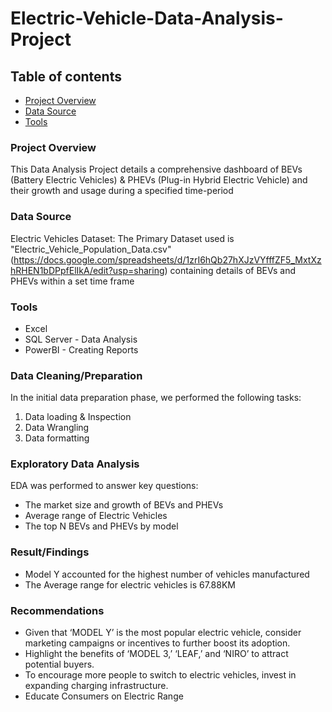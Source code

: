 # Electric-Vehicle-Data-Analysis-Project

## Table of contents

 - [Project Overview](#project-overview)
 - [Data Source](#data-source)
 - [Tools](#tools)

### Project Overview 

This Data Analysis Project details a comprehensive dashboard of BEVs (Battery Electric Vehicles) & PHEVs (Plug-in Hybrid Electric Vehicle) and their growth and usage during a specified time-period

### Data Source

Electric Vehicles Dataset: The Primary Dataset used is "Electric_Vehicle_Population_Data.csv" (https://docs.google.com/spreadsheets/d/1zrI6hQb27hXJzVYfffZF5_MxtXzhRHEN1bDPpfElIkA/edit?usp=sharing) containing details of BEVs and PHEVs within a set time frame


### Tools

- Excel
- SQL Server - Data Analysis
- PowerBI - Creating Reports

### Data Cleaning/Preparation

In the initial data preparation phase, we performed the following tasks:
1. Data loading & Inspection
2. Data Wrangling
3. Data formatting

### Exploratory Data Analysis

EDA was performed  to answer key questions:

- The market size and growth of BEVs and PHEVs
- Average range of Electric Vehicles
- The top N BEVs and PHEVs by model

### Result/Findings

- Model Y accounted for the highest number of vehicles manufactured
- The Average range for electric vehicles is 67.88KM

### Recommendations

- Given that ‘MODEL Y’ is the most popular electric vehicle, consider marketing campaigns or incentives to further boost its adoption.
- Highlight the benefits of ‘MODEL 3,’ ‘LEAF,’ and ‘NIRO’ to attract potential buyers.
- To encourage more people to switch to electric vehicles, invest in expanding charging infrastructure.
- Educate Consumers on Electric Range


